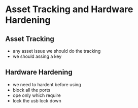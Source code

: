 
# Asset Tracking and Hardware Hardening

## Asset Tracking
- any asset issue we should do the tracking
- we should assing a key

## Hardware Hardening
- we need to hardent before using
- block all the ports
- ope only which require
- lock the usb lock down
